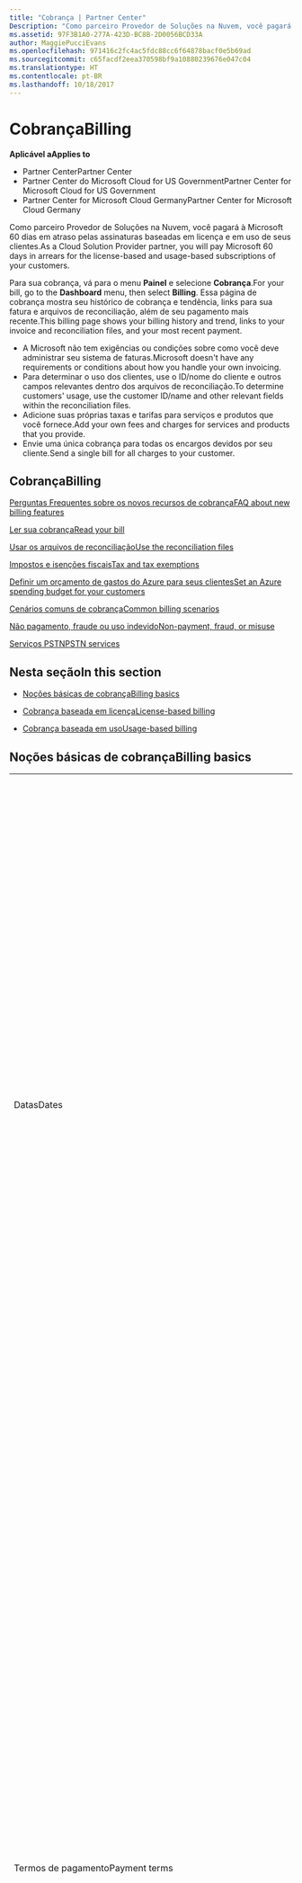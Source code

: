 ```yaml
---
title: "Cobrança | Partner Center"
Description: "Como parceiro Provedor de Soluções na Nuvem, você pagará à Microsoft 60 dias em atraso pelas assinaturas baseadas em licença e em uso de seus clientes."
ms.assetid: 97F3B1A0-277A-423D-BC8B-2D0056BCD33A
author: MaggiePucciEvans
ms.openlocfilehash: 971416c2fc4ac5fdc88cc6f64878bacf0e5b69ad
ms.sourcegitcommit: c65facdf2eea370598bf9a10880239676e047c04
ms.translationtype: HT
ms.contentlocale: pt-BR
ms.lasthandoff: 10/18/2017
---
```

# <a name="billing"></a><span data-ttu-id="abb8a-103">Cobrança</span><span class="sxs-lookup"><span data-stu-id="abb8a-103">Billing</span></span>

**<span data-ttu-id="abb8a-104">Aplicável a</span><span class="sxs-lookup"><span data-stu-id="abb8a-104">Applies to</span></span>**

-  <span data-ttu-id="abb8a-105">Partner Center</span><span class="sxs-lookup"><span data-stu-id="abb8a-105">Partner Center</span></span>
-  <span data-ttu-id="abb8a-106">Partner Center do Microsoft Cloud for US Government</span><span class="sxs-lookup"><span data-stu-id="abb8a-106">Partner Center for Microsoft Cloud for US Government</span></span>
-  <span data-ttu-id="abb8a-107">Partner Center for Microsoft Cloud Germany</span><span class="sxs-lookup"><span data-stu-id="abb8a-107">Partner Center for Microsoft Cloud Germany</span></span>

<span data-ttu-id="abb8a-108">Como parceiro Provedor de Soluções na Nuvem, você pagará à Microsoft 60 dias em atraso pelas assinaturas baseadas em licença e em uso de seus clientes.</span><span class="sxs-lookup"><span data-stu-id="abb8a-108">As a Cloud Solution Provider partner, you will pay Microsoft 60 days in arrears for the license-based and usage-based subscriptions of your customers.</span></span>

<span data-ttu-id="abb8a-109">Para sua cobrança, vá para o menu **Painel** e selecione **Cobrança**.</span><span class="sxs-lookup"><span data-stu-id="abb8a-109">For your bill, go to the **Dashboard** menu, then select **Billing**.</span></span> <span data-ttu-id="abb8a-110">Essa página de cobrança mostra seu histórico de cobrança e tendência, links para sua fatura e arquivos de reconciliação, além de seu pagamento mais recente.</span><span class="sxs-lookup"><span data-stu-id="abb8a-110">This billing page shows your billing history and trend, links to your invoice and reconciliation files, and your most recent payment.</span></span>

-   <span data-ttu-id="abb8a-111">A Microsoft não tem exigências ou condições sobre como você deve administrar seu sistema de faturas.</span><span class="sxs-lookup"><span data-stu-id="abb8a-111">Microsoft doesn't have any requirements or conditions about how you handle your own invoicing.</span></span>
-   <span data-ttu-id="abb8a-112">Para determinar o uso dos clientes, use o ID/nome do cliente e outros campos relevantes dentro dos arquivos de reconciliação.</span><span class="sxs-lookup"><span data-stu-id="abb8a-112">To determine customers' usage, use the customer ID/name and other relevant fields within the reconciliation files.</span></span>
-   <span data-ttu-id="abb8a-113">Adicione suas próprias taxas e tarifas para serviços e produtos que você fornece.</span><span class="sxs-lookup"><span data-stu-id="abb8a-113">Add your own fees and charges for services and products that you provide.</span></span>
-   <span data-ttu-id="abb8a-114">Envie uma única cobrança para todas os encargos devidos por seu cliente.</span><span class="sxs-lookup"><span data-stu-id="abb8a-114">Send a single bill for all charges to your customer.</span></span>

## <a name="billing"></a><span data-ttu-id="abb8a-115">Cobrança</span><span class="sxs-lookup"><span data-stu-id="abb8a-115">Billing</span></span>

[<span data-ttu-id="abb8a-116">Perguntas Frequentes sobre os novos recursos de cobrança</span><span class="sxs-lookup"><span data-stu-id="abb8a-116">FAQ about new billing features</span></span>](faq-about-new-billing-features.md)

[<span data-ttu-id="abb8a-117">Ler sua cobrança</span><span class="sxs-lookup"><span data-stu-id="abb8a-117">Read your bill</span></span>](read-your-bill.md)

[<span data-ttu-id="abb8a-118">Usar os arquivos de reconciliação</span><span class="sxs-lookup"><span data-stu-id="abb8a-118">Use the reconciliation files</span></span>](use-the-reconciliation-files.md)

[<span data-ttu-id="abb8a-119">Impostos e isenções fiscais</span><span class="sxs-lookup"><span data-stu-id="abb8a-119">Tax and tax exemptions</span></span>](tax-and-tax-exemptions.md)

[<span data-ttu-id="abb8a-120">Definir um orçamento de gastos do Azure para seus clientes</span><span class="sxs-lookup"><span data-stu-id="abb8a-120">Set an Azure spending budget for your customers</span></span>](set-an-azure-spending-budget-for-your-customers.md)

[<span data-ttu-id="abb8a-121">Cenários comuns de cobrança</span><span class="sxs-lookup"><span data-stu-id="abb8a-121">Common billing scenarios</span></span>](common-billing-scenarios.md)

[<span data-ttu-id="abb8a-122">Não pagamento, fraude ou uso indevido</span><span class="sxs-lookup"><span data-stu-id="abb8a-122">Non-payment, fraud, or misuse</span></span>](non-payment--fraud--or-misuse.md)

[<span data-ttu-id="abb8a-123">Serviços PSTN</span><span class="sxs-lookup"><span data-stu-id="abb8a-123">PSTN services</span></span>](o365-e5-in-csp-advisory.md)

## <a name="in-this-section"></a><span data-ttu-id="abb8a-124">Nesta seção</span><span class="sxs-lookup"><span data-stu-id="abb8a-124">In this section</span></span>


-   [<span data-ttu-id="abb8a-125">Noções básicas de cobrança</span><span class="sxs-lookup"><span data-stu-id="abb8a-125">Billing basics</span></span>](#billingbasics)

-   [<span data-ttu-id="abb8a-126">Cobrança baseada em licença</span><span class="sxs-lookup"><span data-stu-id="abb8a-126">License-based billing</span></span>](#licensebasedbilling)

-   [<span data-ttu-id="abb8a-127">Cobrança baseada em uso</span><span class="sxs-lookup"><span data-stu-id="abb8a-127">Usage-based billing</span></span>](#usagebasedbilling)

## <span data-ttu-id="abb8a-128"><a href="" id="billingbasics"></a>Noções básicas de cobrança</span><span class="sxs-lookup"><span data-stu-id="abb8a-128"><a href="" id="billingbasics"></a>Billing basics</span></span>


<table>
<colgroup>
<col width="50%" />
<col width="50%" />
</colgroup>
<tbody>
<tr class="odd">
<td><span data-ttu-id="abb8a-129">Datas</span><span class="sxs-lookup"><span data-stu-id="abb8a-129">Dates</span></span></td>
<td><ul>
<li><span data-ttu-id="abb8a-130">Sua data de cobrança mensal é o dia do mês selecionado durante o registro.</span><span class="sxs-lookup"><span data-stu-id="abb8a-130">Your monthly billing date is the day of the month you selected during enrollment.</span></span> <span data-ttu-id="abb8a-131">A Microsoft enviará um email de confirmação que inclui sua data de cobrança.</span><span class="sxs-lookup"><span data-stu-id="abb8a-131">Microsoft will send a confirmation email that includes your billing date.</span></span></li>
<li><span data-ttu-id="abb8a-132">Você pode encontrar listas de preços com um mês de antecedência, pois são atualizadas mensalmente.</span><span class="sxs-lookup"><span data-stu-id="abb8a-132">You can find price lists 1 month in advance, as they're updated monthly.</span></span> <span data-ttu-id="abb8a-133">Os preços baseados em licença são garantidos pelo termo de assinatura, geralmente 12 meses a partir da data de compra.</span><span class="sxs-lookup"><span data-stu-id="abb8a-133">License-based prices are guaranteed for the term of the subscription, usually 12 months from the purchase date.</span></span> <span data-ttu-id="abb8a-134">Os preços baseados em uso podem ser alterados mensalmente.</span><span class="sxs-lookup"><span data-stu-id="abb8a-134">Usage-based prices can change on a monthly basis.</span></span> <span data-ttu-id="abb8a-135">Forneceremos um aviso com 30 dias de antecedência sobre qualquer alteração de preço por meio da publicação da nossa Lista de preços para parceiros.</span><span class="sxs-lookup"><span data-stu-id="abb8a-135">We will provide 30 days’ notice for any price change through the publication of our Partner Price List.</span></span></li>
</ul></td>
</tr>
<tr class="even">
<td><span data-ttu-id="abb8a-136">Termos de pagamento</span><span class="sxs-lookup"><span data-stu-id="abb8a-136">Payment terms</span></span></td>
<td><ul>
<li><span data-ttu-id="abb8a-137">Termos de pagamento - 60 dias corridos.</span><span class="sxs-lookup"><span data-stu-id="abb8a-137">Payment terms - net 60 days.</span></span></li>
<li><span data-ttu-id="abb8a-138">Os pagamentos devem ser feitos de acordo com a data de vencimento da fatura (60 dias após a data de cobrança) ou a conta se tornará inadimplente.</span><span class="sxs-lookup"><span data-stu-id="abb8a-138">Payments must be made by the invoice due date (60 days after the billing date), or the account will be delinquent.</span></span></li>
<li><span data-ttu-id="abb8a-139">As contas inadimplentes estão sujeitas a suspensão e/ou encerramento do programa Provedor de Soluções na Nuvem.</span><span class="sxs-lookup"><span data-stu-id="abb8a-139">Delinquent accounts are subject to suspension and/or termination from the Cloud Solution Provider program.</span></span> <span data-ttu-id="abb8a-140">As contas suspensas não podem criar novos clientes ou pedidos, solicitar uma relação de revendedor, aumentar ou diminuir quantidades de assinaturas, solicitar assinaturas de complemento, converter ou realizar a transição de uma assinatura. Além disso, elas estarão limitadas ao gerenciamento de clientes, assinaturas e recursos existentes até que as contas sejam reativadas.</span><span class="sxs-lookup"><span data-stu-id="abb8a-140">Suspended accounts can't create a new customer or order, request a reseller relationship, increase or decrease quantities of subscriptions, order add-on subscriptions, convert or transition a subscription and will be limited to managing existing customers, subscriptions and resources until the account is brought current.</span></span> <span data-ttu-id="abb8a-141">Os parceiros podem retomar a funcionalidade total de suas contas suspensas quando quitarem as cobranças pendentes.</span><span class="sxs-lookup"><span data-stu-id="abb8a-141">Partners can regain full functionality of their suspended accounts when they pay their outstanding bills.</span></span></li>
</ul></td>
</tr>
<tr class="odd">
<td><span data-ttu-id="abb8a-142">Regras de cobrança</span><span class="sxs-lookup"><span data-stu-id="abb8a-142">Billing rules</span></span></td>
<td><ul>
<li><span data-ttu-id="abb8a-143">Você receberá uma fatura todo mês para o programa CSP.</span><span class="sxs-lookup"><span data-stu-id="abb8a-143">You will receive one invoice each month for the CSP program.</span></span></li>
<li><span data-ttu-id="abb8a-144">As assinaturas baseadas em licença são cobradas de acordo com as licenças adquiridas, e não de licenças usadas.</span><span class="sxs-lookup"><span data-stu-id="abb8a-144">License-based subscriptions are billed based on licenses purchased, not licenses used.</span></span></li>
<li><span data-ttu-id="abb8a-145">As assinaturas por uso do Azure são cobradas com base em taxas limitadas, de acordo com o consumo.</span><span class="sxs-lookup"><span data-stu-id="abb8a-145">Azure (usage-based subscriptions) are billed according to metered rates, based on consumption.</span></span></li>
<li><span data-ttu-id="abb8a-146">O preço é garantido por meio do termo da assinatura.</span><span class="sxs-lookup"><span data-stu-id="abb8a-146">Price is guaranteed through the term of the subscription.</span></span> <span data-ttu-id="abb8a-147">Os preços podem mudar na renovação da assinatura.</span><span class="sxs-lookup"><span data-stu-id="abb8a-147">Prices may change at subscription renewal.</span></span></li>
</ul></td>
</tr>
<tr class="even">
<td><span data-ttu-id="abb8a-148">Disponibilidade de fatura</span><span class="sxs-lookup"><span data-stu-id="abb8a-148">Invoice availability</span></span></td>
<td><ul>
<li><span data-ttu-id="abb8a-149">Você pode ver e baixar suas faturas e seus arquivos de reconciliação na página Cobrança no Partner Center.</span><span class="sxs-lookup"><span data-stu-id="abb8a-149">You can view and download your invoices and reconciliation files from the Billing page in the Partner Center.</span></span></li>
</ul></td>
</tr>
<tr class="odd">
<td><span data-ttu-id="abb8a-150">Ajustes/créditos/cancelamentos</span><span class="sxs-lookup"><span data-stu-id="abb8a-150">Adjustments/Credits/Cancellations</span></span></td>
<td><ul>
<li><span data-ttu-id="abb8a-151">Créditos por testes de contas e integração não estão autorizados.</span><span class="sxs-lookup"><span data-stu-id="abb8a-151">Credits for test accounts and integration testing are not authorized.</span></span> <span data-ttu-id="abb8a-152">Para evitar encargos de assinatura ou cobrança antecipada de taxa de encerramento quando você estiver executando testes, você pode cancelar a assinatura durante o “período gratuito”.</span><span class="sxs-lookup"><span data-stu-id="abb8a-152">To avoid subscription charges or early termination fee charges when you are performing testing, you can cancel the subscription during the “free period”.</span></span> <span data-ttu-id="abb8a-153">Todas as tarifas de uso por consumo de serviços Azure são de sua responsabilidade.</span><span class="sxs-lookup"><span data-stu-id="abb8a-153">All consumption usage charges for Azure services are your responsibility.</span></span></li>
<li><span data-ttu-id="abb8a-154">Você verá os ajustes e créditos em atraso em sua próxima fatura de cobrança após o crédito ou ajuste ser aplicado.</span><span class="sxs-lookup"><span data-stu-id="abb8a-154">You'll see adjustments and credits in arrears on your next billing invoice after the credit or adjustment is applied.</span></span></li>
</ul></td>
</tr>
<tr class="even">
<td><span data-ttu-id="abb8a-155">Imposto</span><span class="sxs-lookup"><span data-stu-id="abb8a-155">Tax</span></span></td>
<td><ul>
<li><span data-ttu-id="abb8a-156">Você pagará imposto com base em seus detalhes, (não dos seus clientes) como a relação de faturamento, que é entre você e a Microsoft.</span><span class="sxs-lookup"><span data-stu-id="abb8a-156">You will be taxed based on your details, (not your customers') as the billing relationship is between Microsoft and you.</span></span></li>
<li><span data-ttu-id="abb8a-157">Você pode enviar seu ID do contribuinte durante a aceitação ou por meio de uma solicitação de serviço.</span><span class="sxs-lookup"><span data-stu-id="abb8a-157">You can submit your tax ID during onboarding or via a service request.</span></span> <span data-ttu-id="abb8a-158">Você verá as alterações refletidas no seu próximo ciclo de cobrança.</span><span class="sxs-lookup"><span data-stu-id="abb8a-158">You'll see the changes reflected on your next billing cycle.</span></span></li>
<li><span data-ttu-id="abb8a-159">Para <strong>isenção de impostos sobre vendas e retenção</strong>, você deve enviar a documentação do contribuinte por meio de uma solicitação de serviço.</span><span class="sxs-lookup"><span data-stu-id="abb8a-159">For <strong>withholding and sales tax exemption</strong>, you must submit tax documentation via a service request.</span></span> <span data-ttu-id="abb8a-160">Você verá as alterações e reembolsos apropriados em seu próximo ciclo de cobrança.</span><span class="sxs-lookup"><span data-stu-id="abb8a-160">You'll see the changes and appropriate refunds on your next billing cycle.</span></span></li>
<li><span data-ttu-id="abb8a-161">Para <strong>isenção de imposto sobre valor agregado (IVA)</strong>, você deve enviar seu ID de IVA (validado pela Microsoft) por meio de uma solicitação de serviço.</span><span class="sxs-lookup"><span data-stu-id="abb8a-161">For <strong>value added tax (VAT) exemption</strong>, you must submit your VAT ID (validated by Microsoft) via a service request.</span></span> <span data-ttu-id="abb8a-162">Você verá as alterações e reembolsos apropriados em seu próximo ciclo de cobrança.</span><span class="sxs-lookup"><span data-stu-id="abb8a-162">You'll see the changes and appropriate refunds on your next billing cycle.</span></span></li>
<li><span data-ttu-id="abb8a-163">Encontre mais detalhes sobre impostos a partir do escritório fiscal local ou de um consultor de impostos.</span><span class="sxs-lookup"><span data-stu-id="abb8a-163">Find further tax details from your local tax office or tax advisor.</span></span></li>
</ul></td>
</tr>
</tbody>
</table>

 

## <span data-ttu-id="abb8a-164"><a href="" id="licensebasedbilling"></a>Cobrança baseada em licença</span><span class="sxs-lookup"><span data-stu-id="abb8a-164"><a href="" id="licensebasedbilling"></a>License-based billing</span></span>


<table>
<colgroup>
<col width="50%" />
<col width="50%" />
</colgroup>
<tbody>
<tr class="odd">
<td><span data-ttu-id="abb8a-165">Até um mês gratuito como incentivo</span><span class="sxs-lookup"><span data-stu-id="abb8a-165">Up to one free month incentive</span></span></td>
<td><ul>
<li><span data-ttu-id="abb8a-166">Você não será cobrado para encargos durante o período inicial da data de início de assinatura até a data de sua próxima cobrança (até um mês completo), independentemente da contagem de assento.</span><span class="sxs-lookup"><span data-stu-id="abb8a-166">You are not billed for any charges during the initial period from the subscription start date to the date of your next consolidate bill (up to one full month), regardless of the seat count.</span></span></li>
<li><span data-ttu-id="abb8a-167">Isso resulta em reconciliação de cobrança mais simples.</span><span class="sxs-lookup"><span data-stu-id="abb8a-167">This results in simpler billing reconciliation.</span></span></li>
<li><span data-ttu-id="abb8a-168">Todas as assinaturas terão a renovação automática por um novo período de 12 meses com 12 cobranças adiantadas mensais se a assinatura não for cancelada de acordo com os contratos apropriados.</span><span class="sxs-lookup"><span data-stu-id="abb8a-168">All subscriptions auto-renew for a new 12 month period with 12 monthly advanced charges if the subscription is not cancelled in line with the appropriate agreements.</span></span></li>
<li><span data-ttu-id="abb8a-169">O período gratuito não se aplica a serviços baseados em uso.</span><span class="sxs-lookup"><span data-stu-id="abb8a-169">The free period does not apply to usage-based services.</span></span></li>
</ul></td>
</tr>
<tr class="even">
<td><span data-ttu-id="abb8a-170">Regras de cobrança</span><span class="sxs-lookup"><span data-stu-id="abb8a-170">Billing rules</span></span></td>
<td><ul>
<li><span data-ttu-id="abb8a-171">As assinaturas são anuais com renovação automática.</span><span class="sxs-lookup"><span data-stu-id="abb8a-171">Subscriptions are annual and auto-renewed.</span></span></li>
<li><span data-ttu-id="abb8a-172">A cobrança é em 12 pagamentos mensais por assinatura anual.</span><span class="sxs-lookup"><span data-stu-id="abb8a-172">Billing is in 12 monthly payments per annual subscription.</span></span></li>
<li><span data-ttu-id="abb8a-173">Você será cobrado com antecedência pelo próximo período de cobrança pelos serviços baseados em licença, de acordo com o número de licenças no final do período de cobrança anterior.</span><span class="sxs-lookup"><span data-stu-id="abb8a-173">You are billed in advance for the next billing period for license-based services, based on number of licenses at the end of the prior billing period.</span></span></li>
<li><span data-ttu-id="abb8a-174">Você é cobrado/creditado em atraso de pagamento por alterações no número de licenças (cálculo proporcional com base em dias de licença).</span><span class="sxs-lookup"><span data-stu-id="abb8a-174">You are billed/credited in arrears for any changes in the number of licenses(pro-rata calculation based on license-days).</span></span> <span data-ttu-id="abb8a-175">Cálculo proporcional usa a seguinte fórmula: [ROUND((ROUND(Preço unitário * Quantidade/Número de dias no mês proporcional, 2) * Número de dias proporcionais) / Quantidade, 2) * Quantidade]</span><span class="sxs-lookup"><span data-stu-id="abb8a-175">Pro-rata calculation uses the following formula: [ROUND((ROUND(Unit Price * Quantity / Number of days in pro-rated Month, 2) * Number of pro-rated days) / Quantity, 2) * Quantity]</span></span></li>
<li><span data-ttu-id="abb8a-176">Pagamentos são cobrados por assentos vendidos (não assentos provisionados).</span><span class="sxs-lookup"><span data-stu-id="abb8a-176">Payments are billed for seats sold (not seats provisioned).</span></span></li>
</ul></td>
</tr>
<tr class="odd">
<td><span data-ttu-id="abb8a-177">Ajustes/créditos/cancelamentos</span><span class="sxs-lookup"><span data-stu-id="abb8a-177">Adjustments/Credits/Cancellations</span></span></td>
<td><ul>
<li><span data-ttu-id="abb8a-178">Taxas de término antecipado atualmente não são cobradas pelo cancelamento dos serviços baseados em licença.</span><span class="sxs-lookup"><span data-stu-id="abb8a-178">Early termination fees are currently not charged for the cancellation of license-based services.</span></span></li>
<li><span data-ttu-id="abb8a-179">Os créditos de cancelamento para serviços baseados em licença são proporcionais aos dias não utilizados para cancelamentos de ciclo médio (bem como pela diminuição de licenças pela fórmula acima).</span><span class="sxs-lookup"><span data-stu-id="abb8a-179">Cancellation credits for licensed based services are pro-rated for unused days for mid-cycle cancellations (as well as license decreases per the formula above).</span></span></li>
</ul></td>
</tr>
</tbody>
</table>

 

## <span data-ttu-id="abb8a-180"><a href="" id="usagebasedbilling"></a>Cobrança baseada em uso</span><span class="sxs-lookup"><span data-stu-id="abb8a-180"><a href="" id="usagebasedbilling"></a>Usage-based billing</span></span>


<span data-ttu-id="abb8a-181">O Azure opera no modelo "pré-pago", em que você só será cobrado pelos serviços Azure usados.</span><span class="sxs-lookup"><span data-stu-id="abb8a-181">Azure operates in the "pay as you go" model, in which you are only billed for Azure services used.</span></span>

<table>
<colgroup>
<col width="50%" />
<col width="50%" />
</colgroup>
<tbody>
<tr class="odd">
<td><span data-ttu-id="abb8a-182">Regras de cobrança</span><span class="sxs-lookup"><span data-stu-id="abb8a-182">Billing rules</span></span></td>
<td><ul>
<li><span data-ttu-id="abb8a-183">A cobrança é iniciada na data do início da assinatura.</span><span class="sxs-lookup"><span data-stu-id="abb8a-183">Billing starts on the subscription start date.</span></span> <span data-ttu-id="abb8a-184">Não há nenhum "período gratuito" para a cobrança baseada em uso.</span><span class="sxs-lookup"><span data-stu-id="abb8a-184">There is no “free period” for usage-based billing.</span></span></li>
<li><span data-ttu-id="abb8a-185">As assinaturas são de mês a mês e renovadas automaticamente de acordo com as novas taxas de serviço limitadas.</span><span class="sxs-lookup"><span data-stu-id="abb8a-185">Subscriptions are month-to-month and auto-renew at the new metered service rates.</span></span> <span data-ttu-id="abb8a-186">A cobrança é mensal em atraso de pagamento, de acordo com o uso.</span><span class="sxs-lookup"><span data-stu-id="abb8a-186">Billing is monthly in arrears, based on usage.</span></span></li>
<li><span data-ttu-id="abb8a-187">As taxas de serviço limitadas podem ser alteradas dentro do ciclo de fatura.</span><span class="sxs-lookup"><span data-stu-id="abb8a-187">Metered service rates can change within the invoice cycle.</span></span>
<ul>
<li><span data-ttu-id="abb8a-188">Preço aumenta: 30 dias de aviso prévio é fornecido.</span><span class="sxs-lookup"><span data-stu-id="abb8a-188">Price increases: 30 days notice is provided.</span></span></li>
<li><span data-ttu-id="abb8a-189">Preço diminui: dia de alteração refletido.</span><span class="sxs-lookup"><span data-stu-id="abb8a-189">Price decreases: reflected day of change.</span></span></li>
<li><span data-ttu-id="abb8a-190">As assinaturas existentes usam a taxa em vigor no início do ciclo de cobrança.</span><span class="sxs-lookup"><span data-stu-id="abb8a-190">Existing subscriptions use the rate in effect at the beginning of the bill cycle.</span></span></li>
<li><span data-ttu-id="abb8a-191">As novas assinaturas (criadas no ciclo de cobrança) usam a taxa em vigor na data de criação.</span><span class="sxs-lookup"><span data-stu-id="abb8a-191">New subscriptions (created within bill cycle) use the rate in effect at the create date.</span></span></li>
</ul></li>
</ul></td>
</tr>
<tr class="even">
<td><span data-ttu-id="abb8a-192">Ajustes/créditos/cancelamentos</span><span class="sxs-lookup"><span data-stu-id="abb8a-192">Adjustments/Credits/Cancellations</span></span></td>
<td><ul>
<li><span data-ttu-id="abb8a-193">Você verá pagamentos com ajustes em sua próxima fatura de cobrança mensal.</span><span class="sxs-lookup"><span data-stu-id="abb8a-193">You'll see payments with adjustments on your next monthly billing invoice.</span></span></li>
<li><span data-ttu-id="abb8a-194">Taxas de término antecipado atualmente não são cobradas pelo cancelamento dos serviços baseados em uso.</span><span class="sxs-lookup"><span data-stu-id="abb8a-194">Early termination fees are currently not charged for the cancellation of usage-based services.</span></span></li>
<li><span data-ttu-id="abb8a-195">Você verá créditos de qualquer tipo, incluindo créditos SLAs, em sua próxima fatura de cobrança mensal.</span><span class="sxs-lookup"><span data-stu-id="abb8a-195">You'll see credits of any type, including SLA credits, on your next monthly billing invoice.</span></span></li>
</ul></td>
</tr>
</tbody>
</table>


